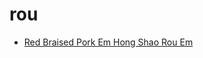 # rou

 * [Red Braised Pork Em Hong Shao Rou Em](index/r/red-braised-pork-em-hong-shao-rou-em-51147410.json)
